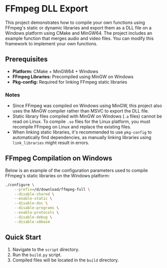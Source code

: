 # FFmpeg DLL Export

This project demonstrates how to compile your own functions using FFmpeg's static or dynamic libraries and export them as a DLL file on a Windows platform using CMake and MinGW64. The project includes an example function that merges audio and video files. You can modify this framework to implement your own functions.

## Prerequisites

- **Platform:** CMake + MinGW64 + Windows
- **FFmpeg Libraries:** Precompiled using MinGW on Windows
- **Pkg-config:** Required for linking FFmpeg static libraries

### Notes

- Since FFmpeg was compiled on Windows using MinGW, this project also uses the MinGW compiler rather than MSVC to export the DLL file.
- Static library files compiled with MinGW on Windows (`.a` files) cannot be read on Linux. To compile `.so` files for the Linux platform, you must recompile FFmpeg on Linux and replace the existing files.
- When linking static libraries, it's recommended to use `pkg-config` to automatically find dependencies, as manually linking libraries using `link_libraries` might result in errors.

## FFmpeg Compilation on Windows

Below is an example of the configuration parameters used to compile FFmpeg's static libraries on the Windows platform:

```bash
./configure \
    --prefix=/d/download/ffmpeg-full \
    --disable-shared \
    --enable-static \
    --disable-doc \
    --disable-programs \
    --enable-protocols \
    --disable-debug \
    --disable-x86asm
```

## Quick Start

1. Navigate to the `script` directory.
2. Run the `build.py` script.
3. Compiled files will be located in the `build` directory.
